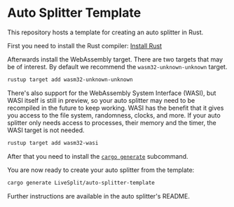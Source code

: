 # Auto Splitter Template

This repository hosts a template for creating an auto splitter in Rust.

First you need to install the Rust compiler: [Install
Rust](https://www.rust-lang.org/tools/install)

Afterwards install the WebAssembly target. There are two targets that may be of
interest. By default we recommend the `wasm32-unknown-unknown` target.

```sh
rustup target add wasm32-unknown-unknown
```

There's also support for the WebAssembly System Interface (WASI), but WASI
itself is still in preview, so your auto splitter may need to be recompiled in
the future to keep working. WASI has the benefit that it gives you access to the
file system, randomness, clocks, and more. If your auto splitter only needs
access to processes, their memory and the timer, the WASI target is not needed.

```sh
rustup target add wasm32-wasi
```

After that you need to install the [`cargo
generate`](https://cargo-generate.github.io/cargo-generate/installation.html)
subcommand.

You are now ready to create your auto splitter from the template:

```sh
cargo generate LiveSplit/auto-splitter-template
```

Further instructions are available in the auto splitter's README.
